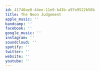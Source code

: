 ```yaml
---
id: 41740ae0-44ee-11e9-b43b-a97e9522b58b
title: The Neon Judgement
apple_music: ''
bandcamp: ''
facebook: ''
google_music: ''
instagram: ''
soundcloud: ''
spotify: ''
twitter: ''
website: ''
youtube: ''
---
```

